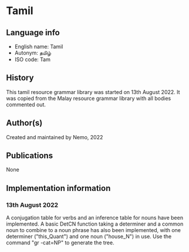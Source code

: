 # Tamil

## Language info

- English name: Tamil
- Autonym: தமிழ்
- ISO code: Tam

## History

This tamil resource grammar library was started on 13th August 2022. It was copied from the Malay resource grammar library with all bodies commented out.

## Author(s)

Created and maintained by Nemo, 2022

## Publications

None

## Implementation information

### 13th August 2022

A conjugation table for verbs and an inference table for nouns have been implemented. A basic DetCN function taking a determiner and a common noun to combine to a noun phrase has also been implemented, with one determiner ("this_Quant") and one noun ("house_N") in use. Use the command "gr -cat=NP" to generate the tree.
